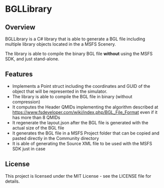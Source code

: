# BGLLibrary

## Overview

BGLLibrary is a C# library that is able to generate a BGL file including multiple library objects located in the a MSFS Scenery.

The library is able to compile the binary BGL file **without** using the MSFS SDK, and just stand-alone.


## Features
- Implements a Point struct including the coordinates and GUID of the object that will be represented in the simulator.
- The library is able to compile the BGL file in binary (without compression)
- It computes the Header QMIDs implementing the algorithm described at https://www.fsdeveloper.com/wiki/index.php/BGL_File_Format even if it has more than 8 QMIDs
- It regenerate the layout.json after the BGL file is generated with the actual size of the BGL file
- It generates the BGL file in a MSFS Project folder that can be copied and pasted directly in the Community directory
- It is able of generating the Source XML file to be used with the MSFS SDK just in case

## License
This project is licensed under the MIT License - see the LICENSE file for details.